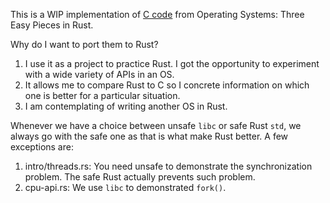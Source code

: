 This is a WIP implementation of [C code](https://github.com/remzi-arpacidusseau/ostep-code) from Operating Systems: Three Easy Pieces in Rust.

Why do I want to port them to Rust?

1. I use it as a project to practice Rust. I got the opportunity to experiment with a wide variety of APIs in an OS.
1. It allows me to compare Rust to C so I concrete information on which one is better for a particular situation.
1. I am contemplating of writing another OS in Rust.

Whenever we have a choice between unsafe `libc` or safe Rust `std`, we always go with the safe one as that is what make
Rust better. A few exceptions are:

1. intro/threads.rs: You need unsafe to demonstrate the synchronization problem. The safe Rust actually prevents such problem.
1. cpu-api.rs: We use `libc` to demonstrated `fork()`.